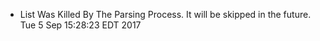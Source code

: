 *  List Was Killed By The Parsing Process. It will be skipped in the future. Tue 5 Sep 15:28:23 EDT 2017
